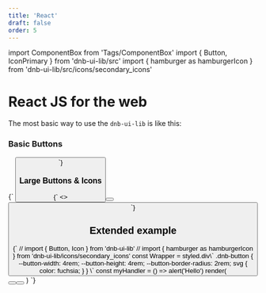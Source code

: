 ```yaml
---
title: 'React'
draft: false
order: 5
---
```


import ComponentBox from 'Tags/ComponentBox'
import { Button, IconPrimary } from 'dnb-ui-lib/src'
import { hamburger as hamburgerIcon } from 'dnb-ui-lib/src/icons/secondary_icons'

# React JS for the web

The most basic way to use the `dnb-ui-lib` is like this:

### Basic Buttons

<ComponentBox>
{`
<Button text="Basic Button" />
`}
</ComponentBox>

### Large Buttons & Icons

<ComponentBox>
{`
<>
  <Button
    variant="secondary"
    text="Secondary Button"
    icon="chevron_right_medium"
    size="large"
  />
  <Button
    icon="chevron_right"
    icon_size="medium"
    size="large"
  />
</>
`}
</ComponentBox>

## Extended example

<ComponentBox scope={{hamburgerIcon}} noInline={true}>
{`
// import { Button, Icon } from 'dnb-ui-lib'
// import { hamburger as hamburgerIcon } from 'dnb-ui-lib/icons/secondary_icons'
const Wrapper = styled.div\`
  .dnb-button {
    --button-width: 4rem;
    --button-height: 4rem;
    --button-border-radius: 2rem;
    svg {
      color: fuchsia;
    }
  }
\`
const myHandler = () => alert('Hello')
render(
  <Wrapper>
    <Button
      variant="secondary"
      icon={hamburgerIcon}
      size="default"
      on_click={myHandler}
    />
    <Button
      variant="secondary"
      size="default"
      on_click={myHandler}
    >
      <Icon icon={hamburgerIcon} />
    </Button>
  </Wrapper>
)
`}
</ComponentBox>
